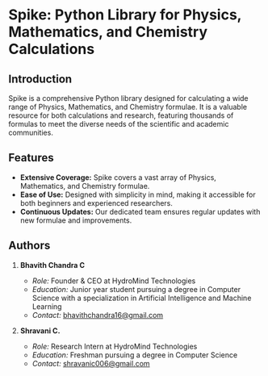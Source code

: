 # Spike: Python Library for Physics, Mathematics, and Chemistry Calculations

## Introduction

Spike is a comprehensive Python library designed for calculating a wide range of Physics, Mathematics, and Chemistry formulae. It is a valuable resource for both calculations and research, featuring thousands of formulas to meet the diverse needs of the scientific and academic communities.

## Features

- **Extensive Coverage:** Spike covers a vast array of Physics, Mathematics, and Chemistry formulae.
- **Ease of Use:** Designed with simplicity in mind, making it accessible for both beginners and experienced researchers.
- **Continuous Updates:** Our dedicated team ensures regular updates with new formulae and improvements.

## Authors

1. **Bhavith Chandra C**
    - *Role:* Founder & CEO at HydroMind Technologies
    - *Education:* Junior year student pursuing a degree in Computer Science with a specialization in Artificial Intelligence and Machine Learning
    - *Contact:* bhavithchandra16@gmail.com

2. **Shravani C.**
    - *Role:* Research Intern at HydroMind Technologies
    - *Education:* Freshman pursuing a degree in Computer Science
    - *Contact:* shravanic006@gmail.com


